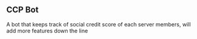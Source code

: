 ## CCP Bot
A bot that keeps track of social credit score of each server members, will add more features down the line